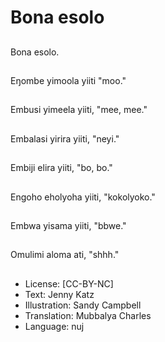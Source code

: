 # Bona esolo

##
Bona esolo.

##
Eŋombe yimoola yiiti "moo."

##
Embusi yimeela yiiti, "mee, mee."

##
Embalasi yirira yiiti, "neyi."

##
Embiji elira yiiti, "bo, bo."

##
Engoho eholyoha yiiti, "kokolyoko."

##
Embwa yisama yiiti, "bbwe."

##
Omulimi aloma ati, "shhh."

##
* License: [CC-BY-NC]
* Text: Jenny Katz
* Illustration: Sandy Campbell
* Translation: Mubbalya Charles
* Language: nuj
